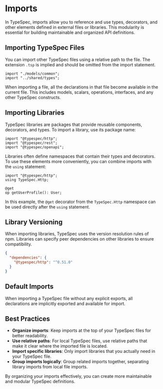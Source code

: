 # Imports

In TypeSpec, imports allow you to reference and use types, decorators, and other elements defined in external files or libraries. This modularity is essential for building maintainable and organized API definitions.

## Importing TypeSpec Files

You can import other TypeSpec files using a relative path to the file. The extension `.tsp` is implied and should be omitted from the import statement.

```typespec
import "./models/common";
import "../shared/types";
```

When importing a file, all the declarations in that file become available in the current file. This includes models, scalars, operations, interfaces, and any other TypeSpec constructs.

## Importing Libraries

TypeSpec libraries are packages that provide reusable components, decorators, and types. To import a library, use its package name:

```typespec
import "@typespec/http";
import "@typespec/rest";
import "@typespec/openapi";
```

Libraries often define namespaces that contain their types and decorators. To use these elements more conveniently, you can combine imports with the `using` statement:

```typespec
import "@typespec/http";
using TypeSpec.Http;

@get
op getUserProfile(): User;
```

In this example, the `@get` decorator from the `TypeSpec.Http` namespace can be used directly after the `using` statement.

## Library Versioning

When importing libraries, TypeSpec uses the version resolution rules of npm. Libraries can specify peer dependencies on other libraries to ensure compatibility.

```json
{
  "dependencies": {
    "@typespec/http": "^0.51.0"
  }
}
```

## Default Imports

When importing a TypeSpec file without any explicit exports, all declarations are implicitly exported and available for import.

## Best Practices

- **Organize imports**: Keep imports at the top of your TypeSpec files for better readability.
- **Use relative paths**: For local TypeSpec files, use relative paths that make it clear where the imported file is located.
- **Import specific libraries**: Only import libraries that you actually need in your TypeSpec file.
- **Group imports logically**: Group related imports together, separating library imports from local file imports.

By organizing your imports effectively, you can create more maintainable and modular TypeSpec definitions.
